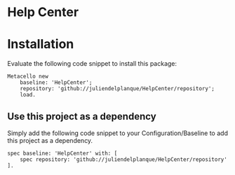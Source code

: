 Help Center
===========

# Installation
Evaluate the following code snippet to install this package:

~~~
Metacello new
    baseline: 'HelpCenter';
    repository: 'github://juliendelplanque/HelpCenter/repository';
    load.
~~~

## Use this project as a dependency
Simply add the following code snippet to your Configuration/Baseline
to add this project as a dependency.

~~~
spec baseline: 'HelpCenter' with: [
    spec repository: 'github://juliendelplanque/HelpCenter/repository' ].
~~~
